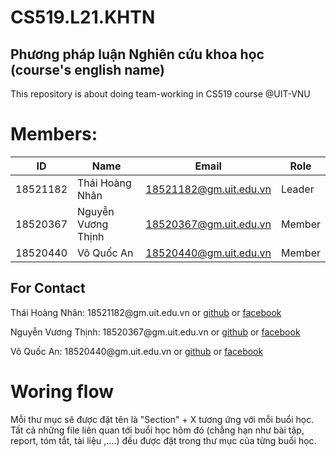 # CS519.L21.KHTN
## Phương pháp luận Nghiên cứu khoa học (course's english name)
This repository is about doing team-working in CS519 course @UIT-VNU

# Members:  
|ID         |Name               |Email                 |Role    |
|-----------|-------------------|----------------------|--------|
|18521182   |Thái Hoàng Nhân    |18521182@gm.uit.edu.vn|Leader  |
|18520367   |Nguyễn Vương Thịnh |18520367@gm.uit.edu.vn|Member  |
|18520440   |Võ Quốc An         |18520440@gm.uit.edu.vn|Member  | 
<!--
# MEMBERS
<div style="display:flex; width:100%">
        <div style="width:20%;margin: 0px auto">
            <h1>Thái Hoàng Nhân<br> 18521182 <br /> Leader </h1>
        </div>
        <br>
        <div style="width:20% ;margin:0px auto">
            <h1>Nguyễn Vương Thịnh<br>18520367 <br /> Member</h1>
        </div>
        <br>
        <div style="width:20%; margin:0px auto">
            <h1>Võ Quốc An<br> 18520440 <br /> Member </h1>
        </div>
    </div>
<hr>
-->
## For Contact
<p>Thái Hoàng Nhân: 18521182@gm.uit.edu.vn or <a href="https://github.com/hoangnhancs">github</a> or <a href="https://www.facebook.com/profile.php?id=100027617961231">facebook</a></p>
<p>Nguyễn Vương Thịnh: 18520367@gm.uit.edu.vn or <a href="https://github.com/ThinhNguyen209">github</a> or <a href="https://www.facebook.com/thinhvnuit">facebook</a></p>
<p>Võ Quốc An: 18520440@gm.uit.edu.vn or <a href="https://github.com/anvq38">github</a> or <a href="https://www.facebook.com/anvq0812">facebook</a></p>
<!--  -->

# Woring flow 

Mỗi thư mục sẽ được đặt tên là "Section" + X tương ứng với mỗi buổi học.   
Tất cả những file liên quan tới buổi học hôm đó (chẳng hạn như bài tập, report, tóm tắt, tài liệu ,....) đều được đặt trong thư mục của từng buổi học.
